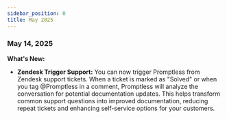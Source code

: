 ```yaml
---
sidebar_position: 0
title: May 2025
---
```


### May 14, 2025

**What's New:**

* **Zendesk Trigger Support:** You can now trigger Promptless from Zendesk support tickets. When a ticket is marked as "Solved" or when you tag @Promptless in a comment, Promptless will analyze the conversation for potential documentation updates. This helps transform common support questions into improved documentation, reducing repeat tickets and enhancing self-service options for your customers.